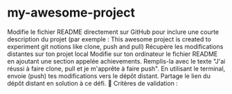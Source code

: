 # my-awesome-project

Modifie le fichier README directement sur GitHub pour inclure une courte description du projet (par exemple : This awesome project is created to experiment git notions like clone, push and pull)
Récupère les modifications distantes sur ton projet local
Modifie sur ton ordinateur le fichier README en ajoutant une section appelée achievements. Remplis-la avec le texte "J'ai réussi à faire clone, pull et je m'apprête à faire push".
En utilisant le terminal, envoie (push) tes modifications vers le dépôt distant.
Partage le lien du dépôt distant en solution à ce défi.
🧐 Critères de validation :
